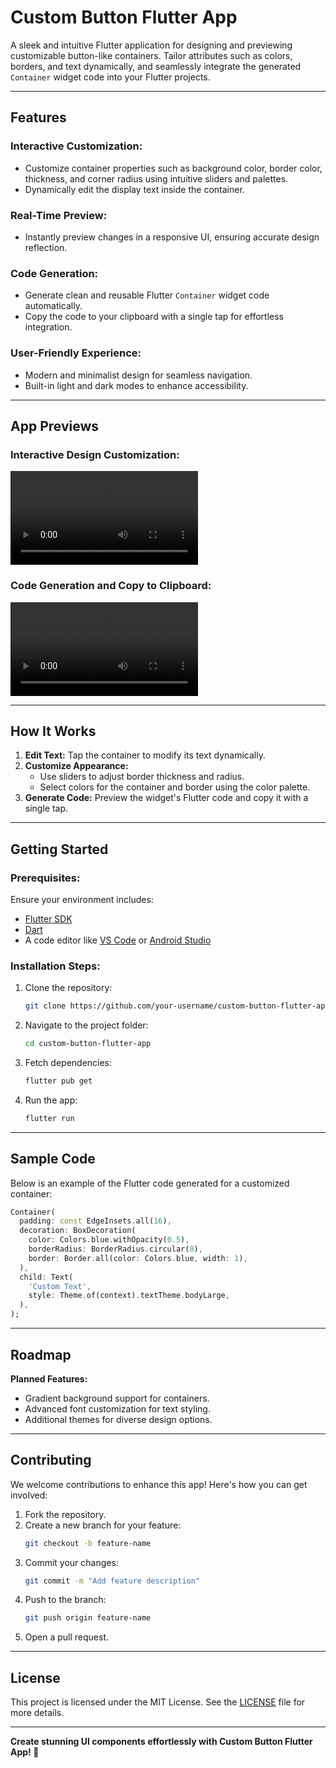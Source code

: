 # **Custom Button Flutter App**  

A sleek and intuitive Flutter application for designing and previewing customizable button-like containers. Tailor attributes such as colors, borders, and text dynamically, and seamlessly integrate the generated `Container` widget code into your Flutter projects.

---

## **Features**  

### **Interactive Customization:**  
- Customize container properties such as background color, border color, thickness, and corner radius using intuitive sliders and palettes.  
- Dynamically edit the display text inside the container.  

### **Real-Time Preview:**  
- Instantly preview changes in a responsive UI, ensuring accurate design reflection.  

### **Code Generation:**  
- Generate clean and reusable Flutter `Container` widget code automatically.  
- Copy the code to your clipboard with a single tap for effortless integration.  

### **User-Friendly Experience:**  
- Modern and minimalist design for seamless navigation.  
- Built-in light and dark modes to enhance accessibility.  

---

## **App Previews**  

### **Interactive Design Customization:**  
![Demo](https://github.com/yassinedevop/Flutter-container-theme/raw/master/screenshots/custom_container.mp4)  

### **Code Generation and Copy to Clipboard:**  
![Code Generation](https://github.com/yassinedevop/Flutter-container-theme/raw/master/screenshots/copy_to_clipboard.mp4)  

---

## **How It Works**  

1. **Edit Text:** Tap the container to modify its text dynamically.  
2. **Customize Appearance:**  
   - Use sliders to adjust border thickness and radius.  
   - Select colors for the container and border using the color palette.  
3. **Generate Code:** Preview the widget's Flutter code and copy it with a single tap.  

---

## **Getting Started**  

### **Prerequisites:**  
Ensure your environment includes:  
- [Flutter SDK](https://docs.flutter.dev/get-started/install)  
- [Dart](https://dart.dev/get-dart)  
- A code editor like [VS Code](https://code.visualstudio.com/) or [Android Studio](https://developer.android.com/studio)  

### **Installation Steps:**  
1. Clone the repository:  
   ```bash
   git clone https://github.com/your-username/custom-button-flutter-app.git
   ```  
2. Navigate to the project folder:  
   ```bash
   cd custom-button-flutter-app  
   ```  
3. Fetch dependencies:  
   ```bash
   flutter pub get  
   ```  
4. Run the app:  
   ```bash
   flutter run  
   ```  

---

## **Sample Code**  

Below is an example of the Flutter code generated for a customized container:  

```dart
Container(
  padding: const EdgeInsets.all(16),
  decoration: BoxDecoration(
    color: Colors.blue.withOpacity(0.5),
    borderRadius: BorderRadius.circular(8),
    border: Border.all(color: Colors.blue, width: 1),
  ),
  child: Text(
    'Custom Text',
    style: Theme.of(context).textTheme.bodyLarge,
  ),
);
```  

---

## **Roadmap**  

**Planned Features:**  
- Gradient background support for containers.  
- Advanced font customization for text styling.  
- Additional themes for diverse design options.  

---

## **Contributing**  

We welcome contributions to enhance this app! Here's how you can get involved:  

1. Fork the repository.  
2. Create a new branch for your feature:  
   ```bash
   git checkout -b feature-name  
   ```  
3. Commit your changes:  
   ```bash
   git commit -m "Add feature description"  
   ```  
4. Push to the branch:  
   ```bash
   git push origin feature-name  
   ```  
5. Open a pull request.  

---

## **License**  

This project is licensed under the MIT License. See the [LICENSE](LICENSE) file for more details.  

---

**Create stunning UI components effortlessly with Custom Button Flutter App! 🚀**

